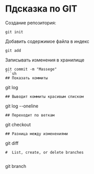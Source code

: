 # Пдсказка по GIT 
Создание репозитория:

```
git init

```

Добавить содержимое файла в индекс

```
git add
```
Записывать изменения в хранилище
```
git commit -m "Massege"
```sh
## Показать коммиты
```
git log
```
## Выводит коммиты красивым списком
```
git log --oneline
```
## Переходит по веткам
```
git checkout <branch name>
```
## Разница между изменениями 
```
git diff
```
#  List, create, or delete branches
    
```
git branch    
```
